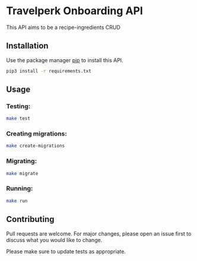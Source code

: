 # Travelperk Onboarding API

This API aims to be a recipe-ingredients CRUD

## Installation

Use the package manager [pip](https://pip.pypa.io/en/stable/) to install this API.

```bash
pip3 install -r requirements.txt
```

## Usage
### Testing:

```bash
make test
```
### Creating migrations:

```bash
make create-migrations
```
### Migrating:

```bash
make migrate
```
### Running:

```bash
make run
```

## Contributing
Pull requests are welcome. For major changes, please open an issue first to discuss what you would like to change.

Please make sure to update tests as appropriate.